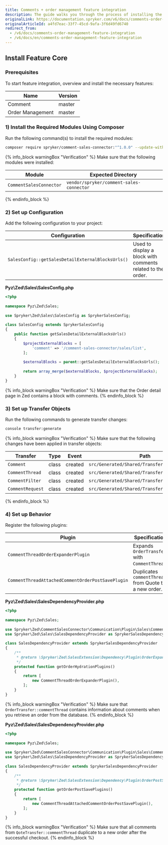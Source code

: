 ```yaml
---
title: Comments + order management feature integration
description: The guide walks you through the process of installing the Comments + Order Management feature into the project.
originalLink: https://documentation.spryker.com/v6/docs/comments-order-management-feature-integration
originalArticleId: a4fd7eac-33f7-45cd-9afa-3f6d49fd6740
redirect_from:
  - /v6/docs/comments-order-management-feature-integration
  - /v6/docs/en/comments-order-management-feature-integration
---
```


## Install Feature Core
### Prerequisites
To start feature integration, overview and install the necessary features:

| Name | Version |
| --- | --- |
| Comment | master |
| Order Management | master |

### 1) Install the Required Modules Using Composer
Run the following command(s) to install the required modules:

```bash
composer require spryker/comment-sales-connector:"^1.0.0" --update-with-dependencies
```
{% info_block warningBox "Verification" %}
Make sure that the following modules were installed:<table><thead><tr><th>Module</th><th>Expected Directory</th></tr></thead><tbody><tr><td>`CommentSalesConnector`</td><td>`vendor/spryker/comment-sales-connector`</td></tr></tbody></table>
{% endinfo_block %}

### 2) Set up Configuration
Add the following configuration to your project:

| Configuration | Specification | Namespace |
| --- | --- | --- |
| `SalesConfig::getSalesDetailExternalBlocksUrls()` | Used to display a block with comments related to the order. | `Pyz\Zed\Sales` |

**Pyz\Zed\Sales\SalesConfig.php**
    
```php
<?php
 
namespace Pyz\Zed\Sales;
 
use Spryker\Zed\Sales\SalesConfig as SprykerSalesConfig;
 
class SalesConfig extends SprykerSalesConfig
{
	public function getSalesDetailExternalBlocksUrls()
	{
		$projectExternalBlocks = [
			'comment' => '/comment-sales-connector/sales/list',
		];
 
		$externalBlocks = parent::getSalesDetailExternalBlocksUrls();
 
		return array_merge($externalBlocks, $projectExternalBlocks);
	}
}
```

{% info_block warningBox "Verification" %}
Make sure that the Order detail page in Zed contains a block with comments.
{% endinfo_block %}

### 3) Set up Transfer Objects
Run the following commands to generate transfer changes:

```bash
console transfer:generate
```

{% info_block warningBox "Verification" %}
Make sure that the following changes have been applied in transfer objects:<table><thead><tr><th>Transfer</th><th>Type</th><th>Event</th><th>Path</th></tr></thead><tbody><tr><td>`Comment`</td><td>class</td><td>created</td><td>`src/Generated/Shared/Transfer/Comment`</td></tr><tr><td>`CommentThread`</td><td>class</td><td>created</td><td>`src/Generated/Shared/Transfer/CommentThread`</td></tr><tr><td>`CommentFilter`</td><td>class</td><td>created</td><td>`src/Generated/Shared/Transfer/CommentFilter`</td></tr><tr><td>`CommentRequest`</td><td>class</td><td>created</td><td>`src/Generated/Shared/Transfer/CommentRequest`</td></tr></tbody></table>
{% endinfo_block %}

### 4) Set up Behavior
Register the following plugins:

| Plugin | Specification | Prerequisites | Namespace |
| --- | --- | --- | --- |
| `CommentThreadOrderExpanderPlugin` | Expands `OrderTransfer` with `CommentThread`. | None | `Spryker\Zed\CommentSalesConnector\Communication\Plugin\Sales` |
| `CommentThreadAttachedCommentOrderPostSavePlugin` | Duplicates `commentThread` from Quote to a new order. | None | `Spryker\Zed\CommentSalesConnector\Communication\Plugin\Sales` |

**Pyz\Zed\Sales\SalesDependencyProvider.php**

```php
<?php
 
namespace Pyz\Zed\Sales;
 
use Spryker\Zed\CommentSalesConnector\Communication\Plugin\Sales\CommentThreadOrderExpanderPlugin;
use Spryker\Zed\Sales\SalesDependencyProvider as SprykerSalesDependencyProvider;
 
class SalesDependencyProvider extends SprykerSalesDependencyProvider
{
	/**
	 * @return \Spryker\Zed\SalesExtension\Dependency\Plugin\OrderExpanderPluginInterface[]
	 */
	protected function getOrderHydrationPlugins()
	{
		return [
			new CommentThreadOrderExpanderPlugin(),
		];
	}
}
```

{% info_block warningBox "Verification" %}
Make sure that `OrderTransfer::commentThread` contains information about comments when you retrieve an order from the database.
{% endinfo_block %}

**Pyz\Zed\Sales\SalesDependencyProvider.php**

```php
<?php
 
namespace Pyz\Zed\Sales;
 
use Spryker\Zed\CommentSalesConnector\Communication\Plugin\Sales\CommentThreadAttachedCommentOrderPostSavePlugin;
use Spryker\Zed\Sales\SalesDependencyProvider as SprykerSalesDependencyProvider;
 
class SalesDependencyProvider extends SprykerSalesDependencyProvider
{
	/**
	 * @return \Spryker\Zed\SalesExtension\Dependency\Plugin\OrderPostSavePluginInterface[]
	 */
	protected function getOrderPostSavePlugins()
	{
		return [
			new CommentThreadAttachedCommentOrderPostSavePlugin(),
		];
	}
}
```

{% info_block warningBox "Verification" %}
Make sure that all comments from `QoteTransfer::commentThread` duplicate to a new order after the successful checkout.
{% endinfo_block %}
